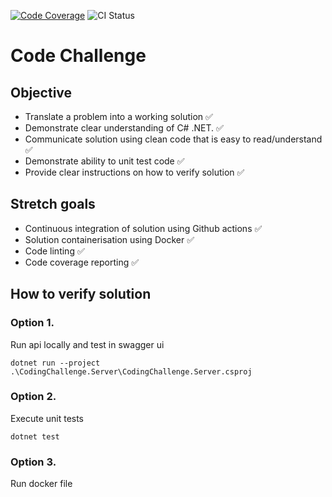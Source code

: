[![Code Coverage](https://codecov.io/gh/PeterSHL/ffe0717d-a773-4aab-b2fb-99e4e36637e3/graph/badge.svg?token=1F6B06F2BH)](https://codecov.io/gh/PeterSHL/ffe0717d-a773-4aab-b2fb-99e4e36637e3)
![CI Status]([https://github.com/github/docs/actions/workflows/ci.yml/badge.svg](https://github.com/PeterSHL/ffe0717d-a773-4aab-b2fb-99e4e36637e3/actions/workflows/ci.yml/badge.svg))

# Code Challenge

## Objective
- Translate a problem into a working solution :white_check_mark:
- Demonstrate clear understanding of C# .NET. :white_check_mark:
- Communicate solution using clean code that is easy to read/understand :white_check_mark:
- Demonstrate ability to unit test code :white_check_mark:
- Provide clear instructions on how to verify solution :white_check_mark:

## Stretch goals 
- Continuous integration of solution using Github actions :white_check_mark:
- Solution containerisation using Docker :white_check_mark:
- Code linting :white_check_mark:
- Code coverage reporting :white_check_mark:

## How to verify solution

### Option 1.
Run api locally and test in swagger ui
    
    dotnet run --project .\CodingChallenge.Server\CodingChallenge.Server.csproj


### Option 2.
Execute unit tests

    dotnet test


### Option 3.
Run docker file

